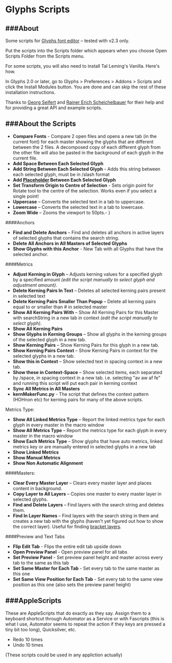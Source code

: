 Glyphs Scripts
==============

###About
---
Some scripts for [Glyphs font editor](http://glyphsapp.com/) – tested with v2.3 only.

Put the scripts into the Scripts folder which appears when you choose Open Scripts Folder from the Scripts menu.

For some scripts, you will also need to install Tal Leming's Vanilla. Here's how.

In Glyphs 2.0 or later, go to Glyphs > Preferences > Addons > Scripts and click the Install Modules button. You are done and can skip the rest of these installation instructions.

Thanks to [Georg Seifert](https://github.com/schriftgestalt) and [Rainer Erich Scheichelbauer](https://github.com/mekkablue/) for their help and for providing a great API and example scripts.

###About the Scripts
---
- **Compare Fonts** - Compare 2 open files and opens a new tab (in the current font) for each master showing the glyphs that are different between the 2 files. A decomposed copy of each different glyph from the other file will also be pasted in the background of each glyph in the current file. 
- **Add Space Between Each Selected Glyph**
- **Add String Between Each Selected Glyph** - Adds this string between each selected glyph, must be in /slash format
- **Add [Placeholder](https://glyphsapp.com/tutorials/spacing) Between Each Selected Glyph**
- **Set Transform Origin to Centre of Selection** - Sets origin point for Rotate tool to the centre of the selection. Works even if you select a single point!
- **Uppercase** – Converts the selected text in a tab to uppercase.
- **Lowercase** – Converts the selected text in a tab to lowercase.
- **Zoom Wide** – Zooms the viewport to 50pts.- )


####Anchors

- **Find and Delete Anchors** – Find and deletes all anchors in active layers of selected glyphs that contains the search string.
- **Delete All Anchors in All Masters of Selected Glyphs**
- **Show Glyphs with this Anchor** - New Tab with all Glyphs that have the selected anchor.


####Metrics

- **Adjust Kerning in Glyph** – Adjusts kerning values for a specified glyph by a specified amount *(edit the script manually to select glyph and adjustment amount)*.
- **Delete Kerning Pairs In Text** – Deletes all selected kerning pairs present in selected text
- **Delete Kerning Pairs Smaller Than Popup** – Delete all kerning pairs equal to or smaller than # in selected master
- **Show All Kerning Pairs With** – Show All Kerning Pairs for this Master with searchString in a new tab in context *(edit the script manually to select glyph)*.
- **Show All Kerning Pairs**
- **Show Glyphs in Kerning Groups** – Show all glyphs in the kerning groups of the selected glyph in a new tab.
- **Show Kerning Pairs** – Show Kerning Pairs for this glyph in a new tab.
- **Show Kerning Pairs Context** – Show Kerning Pairs in context for the selected glyphs in a new tab.
- **Show this in Context** – Show selected text in spacing context in a new tab.
- **Show these in Context-Space** – Show selected items, each separated by /space, in spacing context in a new tab. i.e. selecting "av aw af fe" and running this script will put each pair in kerning context
- **Sync All Metrics in All Masters**
- **kernMakerFunc.py** - The script that defines the context pattern (HOHnon etc) for kerning pairs for many of the above scripts.

Metrics Type:

- **Show All Linked Metrics Type** – Report the linked metrics type for each glyph in every master in the macro window
- **Show All Metrics Type** – Report the metrics type for each glyph in every master in the macro window
- **Show Each Metrics Type** – Show glyphs that have auto metrics, linked metrics key or are manually entered in selected glyphs in a new tab
- **Show Linked Metrics**
- **Show Manual Metrics**
- **Show Non Automatic Alignment**

####Masters:

- **Clear Every Master Layer** – Clears every master layer and places content in background.
- **Copy Layer to All Layers** – Copies one master to every master layer in selected glyphs.
- **Find and Delete Layers** – Find layers with the search string and deletes them.
- **Find In Layer Names** – Find layers with the search string in them and creates a new tab with the glyphs (haven't yet figured out how to show the correct layer). Useful for finding [bracket layers](http://www.glyphsapp.com/tutorials/alternating-glyph-shapes).

####Preview and Text Tabs
- **Flip Edit Tab** - Flips the entire edit tab upside down- **Open Preview Panel** - Open preview panel for all tabs- **Set Preview Panel** - Set preview panel height and master across every tab to the same as this tab
- **Set Same Master for Each Tab** - Set every tab to the same master as this one- **Set Same View Position for Each Tab** - Set every tab to the same view position as this one (also sets the preview panel height)


###AppleScripts
---
These are AppleScripts that do exactly as they say. Assign them to a keyboard shortcut through Automator as a Service or with Fascripts (this is what I use, Automator seems to repeat the action if they keys are pressed a tiny bit too long), Quicksilver, etc.

- Redo 10 times
- Undo 10 times

(These scripts could be used in any appliction actually)
